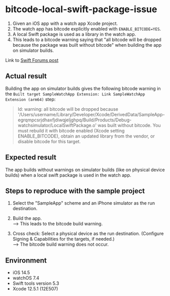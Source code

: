 # bitcode-local-swift-package-issue

1. Given an iOS app with a watch app Xcode project.
2. The watch app has bitcode explicitly enabled with `ENABLE_BITCODE=YES`.
3. A local Swift package is used as a library in the watch app.
4. This leads to a bitcode warning saying that "all bitcode will be dropped because the package was built without bitcode" when building the app on simulator builds.

Link to [Swift Forums post](https://forums.swift.org/t/bitcode-warning-when-swift-package-is-used-in-watch-app/50897)

## Actual result
Building the app on simulator builds gives the following bitcode warning in the `Built target SampleWatchApp Extension: Link SampleWatchApp Extension (arm64)` step:

> ld: warning: all bitcode will be dropped because '/Users/username/Library/Developer/Xcode/DerivedData/SampleApp-egrqmpcsrjdhaxfjdiwqjeljghpq/Build/Products/Debug-watchsimulator/LocalSwiftPackage.o' was built without bitcode. You must rebuild it with bitcode enabled (Xcode setting ENABLE_BITCODE), obtain an updated library from the vendor, or disable bitcode for this target. 

## Expected result
The app builds without warnings on simulator builds (like on physical device builds) when a local swift package is used in the watch app.

## Steps to reproduce with the sample project
1. Select the "SampleApp" scheme and an iPhone simulator as the run destination.
2. Build the app.  
--> This leads to the bitcode build warning.

3. Cross check: Select a physical device as the run destination. (Configure Signing & Capabilities for the targets, if needed.)  
--> The bitcode build warning does not occur.

## Environment
- iOS 14.5
- watchOS 7.4
- Swift tools version 5.3
- Xcode 12.5.1 (12E507)
